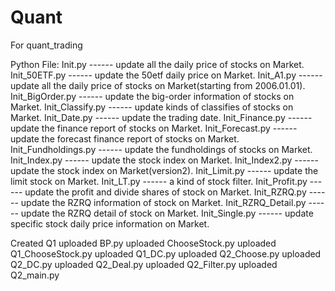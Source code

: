 # Quant
For quant_trading

Python File:
Init.py ------ update all the daily price of stocks on Market. 
Init_50ETF.py ------ update the 50etf daily price on Market.
Init_A1.py ------ update all the daily price of stocks on Market(starting from 2006.01.01).
Init_BigOrder.py ------ update the big-order information of stocks on Market.
Init_Classify.py ------ update kinds of classifies of stocks on Market.
Init_Date.py ------ update the trading date.
Init_Finance.py ------ update the finance report of stocks on Market.
Init_Forecast.py ------ update the forecast finance report of stocks on Market.
Init_Fundholdings.py ------ update the fundholdings of stocks on Market.
Init_Index.py ------ update the stock index on Market.
Init_Index2.py ------ update the stock index on Market(version2).
Init_Limit.py ------ update the limit stock on Market.
Init_LT.py ------ a kind of stock filter.
Init_Profit.py ------ update the profit and divide shares of stock on Market.
Init_RZRQ.py ------ update the RZRQ information of stock on Market.
Init_RZRQ_Detail.py ------ update the RZRQ detail of stock on Market.
Init_Single.py ------ update specific stock daily price information on Market.

Created Q1 
uploaded BP.py
uploaded ChooseStock.py
uploaded Q1_ChooseStock.py
uploaded Q1_DC.py
uploaded Q2_Choose.py
uploaded Q2_DC.py
uploaded Q2_Deal.py
uploaded Q2_Filter.py
uploaded Q2_main.py
